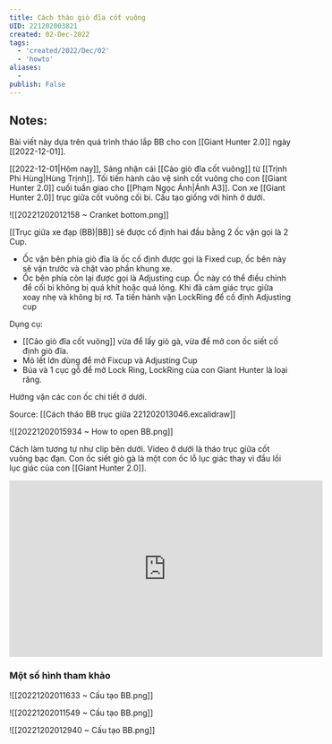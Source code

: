 ```yaml
---
title: Cách tháo giò đĩa cốt vuông
UID: 221202003821
created: 02-Dec-2022
tags:
  - 'created/2022/Dec/02'
  - 'howto'
aliases:
  - 
publish: False
---
```

## Notes:
Bài viết này dựa trên quá trình tháo lắp BB cho con [[Giant Hunter 2.0]] ngày [[2022-12-01]].

[[2022-12-01|Hôm nay]], Sáng nhận cái [[Cảo giò đĩa cốt vuông]] từ [[Trịnh Phi Hùng|Hùng Trịnh]]. Tối tiến hành cảo vệ sinh cốt vuông cho con [[Giant Hunter 2.0]] cuối tuần giao cho [[Phạm Ngọc Ánh|Ánh A3]]. Con xe [[Giant Hunter 2.0]] trục giữa cốt vuông cối bi. Cấu tạo giống với hình ở dưới.

![[20221202012158 ~ Cranket bottom.png]]

[[Trục giữa xe đạp (BB)|BB]] sẽ được cố định hai đầu bằng 2 ốc vặn gọi là 2 Cup. 
- Ốc vặn bên phía giò đĩa là ốc cố định được gọi là Fixed cup, ốc bên này sẽ vặn trước và chặt vào phần khung xe. 
- Ốc bên phía còn lại được gọi là Adjusting cup. Ốc này có thể điều chỉnh để cối bi không bị quá khít hoặc quá lỏng. Khi đã cảm giác trục giữa xoay nhẹ và không bị rơ. Ta tiến hành vặn LockRing để cố định Adjusting cup

Dụng cụ:
- [[Cảo giò đĩa cốt vuông]] vừa để lấy giò gà, vừa để mở con ốc siết cố định giò đĩa.
- Mỏ lết lớn dùng để mở Fixcup và Adjusting Cup
- Búa và 1 cục gỗ để mở Lock Ring, LockRing của con Giant Hunter là loại răng.

Hướng vặn các con ốc chi tiết ở dưới. 

Source: [[Cách tháo BB trục giữa 221202013046.excalidraw]]

![[20221202015934 ~ How to open BB.png]]

Cách làm tương tự như clip bên dưới. Video ở dưới là tháo trục giữa cốt vuông bạc đạn. Con ốc siết giò gà là một con ốc lỗ lục giác thay vì đầu lồi lục giác của con [[Giant Hunter 2.0]]. 

<iframe width="560" height="315" src="https://www.youtube.com/embed/L-qqRjn7Jt8" title="YouTube video player" frameborder="0" allow="accelerometer; autoplay; clipboard-write; encrypted-media; gyroscope; picture-in-picture" allowfullscreen></iframe>


### Một số hình tham khảo 

![[20221202011633 ~ Cấu tạo BB.png]]

![[20221202011549  ~ Cấu tạo BB.png]]

![[20221202012940  ~ Cấu tạo BB.png]]